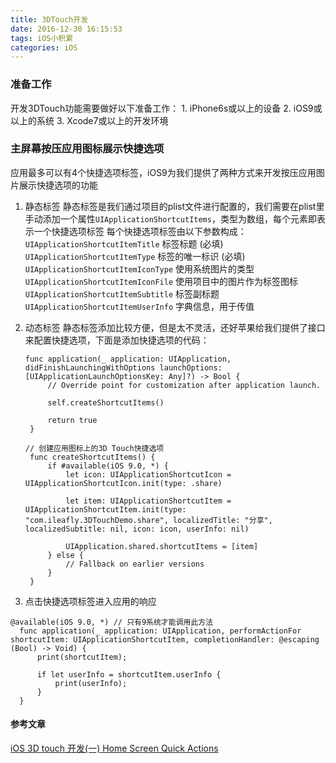 ```yaml
---
title: 3DTouch开发
date: 2016-12-30 16:15:53
tags: iOS小积累
categories: iOS
---
```


### 准备工作
开发3DTouch功能需要做好以下准备工作：
    1. iPhone6s或以上的设备
    2. iOS9或以上的系统
    3. Xcode7或以上的开发环境

### 主屏幕按压应用图标展示快捷选项
应用最多可以有4个快捷选项标签，iOS9为我们提供了两种方式来开发按压应用图片展示快捷选项的功能
1. 静态标签
   静态标签是我们通过项目的plist文件进行配置的，我们需要在plist里手动添加一个属性`UIApplicationShortcutItems`，类型为数组，每个元素即表示一个快捷选项标签
   每个快捷选项标签由以下参数构成：
   `UIApplicationShortcutItemTitle` 标签标题 (必填)
   `UIApplicationShortcutItemType` 标签的唯一标识 (必填)
   `UIApplicationShortcutItemIconType` 使用系统图片的类型
   `UIApplicationShortcutItemIconFile` 使用项目中的图片作为标签图标
   `UIApplicationShortcutItemSubtitle` 标签副标题
   `UIApplicationShortcutItemUserInfo` 字典信息，用于传值

2. 动态标签
   静态标签添加比较方便，但是太不灵活，还好苹果给我们提供了接口来配置快捷选项，下面是添加快捷选项的代码：
   ```
   func application(_ application: UIApplication, didFinishLaunchingWithOptions launchOptions: [UIApplicationLaunchOptionsKey: Any]?) -> Bool {
        // Override point for customization after application launch.
        
        self.createShortcutItems()
        
        return true
    }

   // 创建应用图标上的3D Touch快捷选项
    func createShortcutItems() {
        if #available(iOS 9.0, *) {
            let icon: UIApplicationShortcutIcon = UIApplicationShortcutIcon.init(type: .share)
            
            let item: UIApplicationShortcutItem = UIApplicationShortcutItem.init(type: "com.ileafly.3DTouchDemo.share", localizedTitle: "分享", localizedSubtitle: nil, icon: icon, userInfo: nil)
            
            UIApplication.shared.shortcutItems = [item]
        } else {
            // Fallback on earlier versions
        }
    }
   ```

3. 点击快捷选项标签进入应用的响应

  ```
  @available(iOS 9.0, *) // 只有9系统才能调用此方法
    func application(_ application: UIApplication, performActionFor shortcutItem: UIApplicationShortcutItem, completionHandler: @escaping (Bool) -> Void) {
        print(shortcutItem);
        
        if let userInfo = shortcutItem.userInfo {
            print(userInfo);
        }
    }

  ```
  
  #### 参考文章
  
  [iOS 3D touch 开发(一) Home Screen Quick Actions](http://liuyanwei.jumppo.com/2016/03/21/iOS-3DTouch-1.html)

